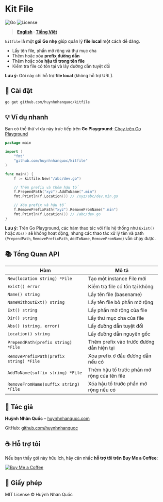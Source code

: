 
# Kit File
![Go](https://img.shields.io/badge/Go-1.21-blue)
![License](https://img.shields.io/badge/License-MIT-green)

> **[English](README.md) · [Tiếng Việt](README.vi.md)**

`kitfile` là một **gói Go nhẹ** giúp quản lý **file local** một cách dễ dàng.  

- Lấy tên file, phần mở rộng và thư mục cha  
- Thêm hoặc xóa **prefix đường dẫn**  
- Thêm hoặc xóa **hậu tố trong tên file**  
- Kiểm tra file có tồn tại và lấy đường dẫn tuyệt đối  

**Lưu ý:** Gói này chỉ hỗ trợ **file local** (không hỗ trợ URL).


## 🚀 Cài đặt

```bash
go get github.com/huynhnhanquoc/kitfile
````


## 💡 Ví dụ nhanh

Bạn có thể thử ví dụ này trực tiếp trên **Go Playground**: [Chạy trên Go Playground](https://go.dev/play/)

```go
package main

import (
    "fmt"
    "github.com/huynhnhanquoc/kitfile"
)

func main() {
    f := kitfile.New("/abc/dev.go")

    // Thêm prefix và thêm hậu tố
    f.PrependPath("xyz").AddToName(".min")
    fmt.Println(f.Location()) // /xyz/abc/dev.min.go

    // Xóa prefix và hậu tố
    f.RemovePrefixPath("xyz").RemoveFromName(".min")
    fmt.Println(f.Location()) // /abc/dev.go
}
```

**Lưu ý:** Trên Go Playground, các hàm thao tác với file hệ thống như `Exist()` hoặc `Abs()` sẽ không hoạt động, nhưng các thao tác xử lý tên và path (`PrependPath`, `RemovePrefixPath`, `AddToName`, `RemoveFromName`) vẫn chạy được.


## 📚 Tổng Quan API

| Hàm                                     | Mô tả                                       |
| --------------------------------------- | ------------------------------------------- |
| `New(location string) *File`            | Tạo một instance File mới                   |
| `Exist() error`                         | Kiểm tra file có tồn tại không              |
| `Name() string`                         | Lấy tên file (basename)                     |
| `NameWithoutExt() string`               | Lấy tên file bỏ phần mở rộng                |
| `Ext() string`                          | Lấy phần mở rộng của file                   |
| `Dir() string`                          | Lấy thư mục cha của file                    |
| `Abs() (string, error)`                 | Lấy đường dẫn tuyệt đối                     |
| `Location() string`                     | Lấy đường dẫn nguyên gốc                    |
| `PrependPath(prefix string) *File`      | Thêm prefix vào trước đường dẫn hiện tại    |
| `RemovePrefixPath(prefix string) *File` | Xóa prefix ở đầu đường dẫn nếu có           |
| `AddToName(suffix string) *File`        | Thêm hậu tố trước phần mở rộng của tên file |
| `RemoveFromName(suffix string) *File`   | Xóa hậu tố trước phần mở rộng nếu có        |


## 👤 Tác giả

**Huỳnh Nhân Quốc** – [huynhnhanquoc.com](https://huynhnhanquoc.com)

GitHub: [github.com/huynhnhanquoc](https://github.com/huynhnhanquoc)


## ☕ Hỗ trợ tôi

Nếu bạn thấy gói này hữu ích, hãy cân nhắc **hỗ trợ tôi trên Buy Me a Coffee**:

[![Buy Me a Coffee](https://img.shields.io/badge/Buy%20Me%20a%20Coffee-☕-ff813f)](https://www.buymeacoffee.com/huynhnhanquoc)


## 📄 Giấy phép

MIT License © Huỳnh Nhân Quốc

